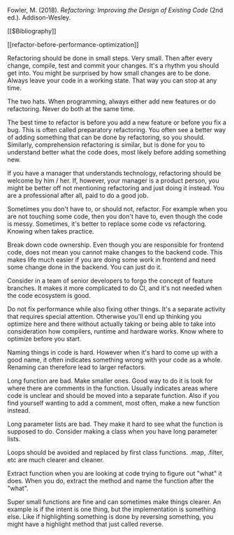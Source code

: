Fowler, M. (2018). _Refactoring: Improving the Design of Existing Code_ (2nd ed.). Addison-Wesley.

[[$Bibliography]]

[[refactor-before-performance-optimization]]

Refactoring should be done in small steps. Very small. Then after every change, compile, test and commit your changes. It's a rhythm you should get into. You might be surprised by how small changes are to be done. Always leave your code in a working state. That way you can stop at any time.

The two hats. When programming, always either add new features or do refactoring. Never do both at the same time.

The best time to refactor is before you add a new feature or before you fix a bug. This is often called preparatory refactoring. You often see a better way of adding something that can be done by refactoring, so you should. Similarly, comprehension refactoring is similar, but is done for you to understand better what the code does, most likely before adding something new.

If you have a manager that understands technology, refactoring should be welcome by him / her. If, however, your manager is a product person, you might be better off not mentioning refactoring and just doing it instead. You are a professional after all, paid to do a good job.

Sometimes you don't have to, or should not, refactor. For example when you are not touching some code, then you don't have to, even though the code is messy. Sometimes, it's better to replace some code vs refactoring. Knowing when takes practice.

Break down code ownership. Even though you are responsible for frontend code, does not mean you cannot make changes to the backend code. This makes life much easier if you are doing some work in frontend and need some change done in the backend. You can just do it.

Consider in a team of senior developers to forgo the concept of feature branches. It makes it more complicated to do CI, and it's not needed when the code ecosystem is good.

Do not fix performance while also fixing other things. It's a separate activity that requires special attention. Otherwise you'll end up thinking you optimize here and there without actually taking or being able to take into consideration how compilers, runtime and hardware works. Know where to optimize before you start.

Naming things in code is hard. However when it's hard to come up with a good name, it often indicates something wrong with your code as a whole. Renaming can therefore lead to larger refactors.

Long function are bad. Make smaller ones. Good way to do it is look for where there are comments in the function. Usually indicates areas where code is unclear and should be moved into a separate function. Also if you find yourself wanting to add a comment, most often, make a new function instead.

Long parameter lists are bad. They make it hard to see what the function is supposed to do. Consider making a class when you have long parameter lists.

Loops should be avoided and replaced by first class functions. .map, .filter, etc are much clearer and cleaner.

Extract function when you are looking at code trying to figure out "what" it does. When you do, extract the method and name the function after the "what".

Super small functions are fine and can sometimes make things clearer. An example is if the intent is one thing, but the implementation is something else. Like if highlighting something is done by reversing something, you might have a highlight method that just called reverse.